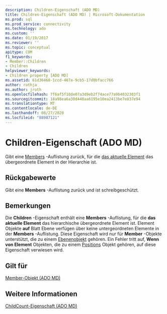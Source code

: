 ```yaml
---
description: Children-Eigenschaft (ADO MD)
title: Children-Eigenschaft (ADO MD) | Microsoft-Dokumentation
ms.prod: sql
ms.prod_service: connectivity
ms.technology: ado
ms.custom: ''
ms.date: 01/19/2017
ms.reviewer: ''
ms.topic: conceptual
apitype: COM
f1_keywords:
- Member::Children
- Children
helpviewer_keywords:
- Children property [ADO MD]
ms.assetid: 61d36468-1ccd-467a-9cb5-17d0bfacc766
author: rothja
ms.author: jroth
ms.openlocfilehash: 7f6af5f18de07a3d9eb2f74ace77a9b4032303f1
ms.sourcegitcommit: 18a98ea6a30d448aa6195e10ea2413be7e837e94
ms.translationtype: MT
ms.contentlocale: de-DE
ms.lasthandoff: 08/27/2020
ms.locfileid: "88987121"
---
```

# <a name="children-property-ado-md"></a>Children-Eigenschaft (ADO MD)
Gibt eine [Members](./members-collection-ado-md.md) -Auflistung zurück, für die [das aktuelle Element](./member-object-ado-md.md) das übergeordnete Element in der Hierarchie ist.  
  
## <a name="return-values"></a>Rückgabewerte  
 Gibt eine **Members** -Auflistung zurück und ist schreibgeschützt.  
  
## <a name="remarks"></a>Bemerkungen  
 Die **Children** -Eigenschaft enthält eine **Members** -Auflistung, für die **das aktuelle Element** das hierarchische übergeordnete Element ist. Element Objekte **auf** Blatt Ebene verfügen über keine untergeordneten Elemente in der **Members** -Auflistung. Diese Eigenschaft wird nur für **Member** -Objekte unterstützt, die zu einem [Ebenenobjekt](./level-object-ado-md.md) gehören. Ein Fehler tritt auf, **Wenn von Element** Objekten, die zu einem [Positions](./position-object-ado-md.md) Objekt gehören, auf diese Eigenschaft verwiesen wird.  
  
## <a name="applies-to"></a>Gilt für  
 [Member-Objekt (ADO MD)](./member-object-ado-md.md)  
  
## <a name="see-also"></a>Weitere Informationen  
 [ChildCount-Eigenschaft (ADO MD)](./childcount-property-ado-md.md)